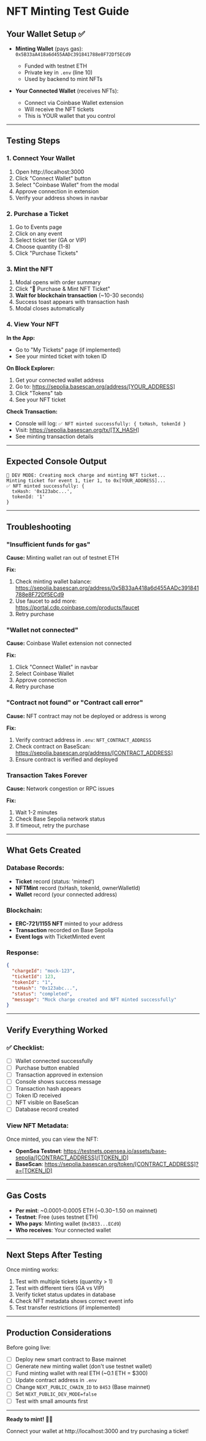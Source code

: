 # NFT Minting Test Guide

## Your Wallet Setup ✅

- **Minting Wallet** (pays gas): `0x5B33aA418a6d455AADc391841788e8F72Df5ECd9`
  - Funded with testnet ETH
  - Private key in `.env` (line 10)
  - Used by backend to mint NFTs

- **Your Connected Wallet** (receives NFTs):
  - Connect via Coinbase Wallet extension
  - Will receive the NFT tickets
  - This is YOUR wallet that you control

---

## Testing Steps

### 1. Connect Your Wallet
1. Open http://localhost:3000
2. Click "Connect Wallet" button
3. Select "Coinbase Wallet" from the modal
4. Approve connection in extension
5. Verify your address shows in navbar

### 2. Purchase a Ticket
1. Go to Events page
2. Click on any event
3. Select ticket tier (GA or VIP)
4. Choose quantity (1-8)
5. Click "Purchase Tickets"

### 3. Mint the NFT
1. Modal opens with order summary
2. Click "🎫 Purchase & Mint NFT Ticket"
3. **Wait for blockchain transaction** (~10-30 seconds)
4. Success toast appears with transaction hash
5. Modal closes automatically

### 4. View Your NFT

**In the App:**
- Go to "My Tickets" page (if implemented)
- See your minted ticket with token ID

**On Block Explorer:**
1. Get your connected wallet address
2. Go to: https://sepolia.basescan.org/address/[YOUR_ADDRESS]
3. Click "Tokens" tab
4. See your NFT ticket

**Check Transaction:**
- Console will log: `✅ NFT minted successfully: { txHash, tokenId }`
- Visit: https://sepolia.basescan.org/tx/[TX_HASH]
- See minting transaction details

---

## Expected Console Output

```
🧪 DEV MODE: Creating mock charge and minting NFT ticket...
Minting ticket for event 1, tier 1, to 0x[YOUR_ADDRESS]...
✅ NFT minted successfully: {
  txHash: '0x123abc...',
  tokenId: '1'
}
```

---

## Troubleshooting

### "Insufficient funds for gas"
**Cause:** Minting wallet ran out of testnet ETH

**Fix:**
1. Check minting wallet balance: https://sepolia.basescan.org/address/0x5B33aA418a6d455AADc391841788e8F72Df5ECd9
2. Use faucet to add more: https://portal.cdp.coinbase.com/products/faucet
3. Retry purchase

### "Wallet not connected"
**Cause:** Coinbase Wallet extension not connected

**Fix:**
1. Click "Connect Wallet" in navbar
2. Select Coinbase Wallet
3. Approve connection
4. Retry purchase

### "Contract not found" or "Contract call error"
**Cause:** NFT contract may not be deployed or address is wrong

**Fix:**
1. Verify contract address in `.env`: `NFT_CONTRACT_ADDRESS`
2. Check contract on BaseScan: https://sepolia.basescan.org/address/[CONTRACT_ADDRESS]
3. Ensure contract is verified and deployed

### Transaction Takes Forever
**Cause:** Network congestion or RPC issues

**Fix:**
1. Wait 1-2 minutes
2. Check Base Sepolia network status
3. If timeout, retry the purchase

---

## What Gets Created

### Database Records:
- **Ticket** record (status: 'minted')
- **NFTMint** record (txHash, tokenId, ownerWalletId)
- **Wallet** record (your connected address)

### Blockchain:
- **ERC-721/1155 NFT** minted to your address
- **Transaction** recorded on Base Sepolia
- **Event logs** with TicketMinted event

### Response:
```json
{
  "chargeId": "mock-123",
  "ticketId": 123,
  "tokenId": "1",
  "txHash": "0x123abc...",
  "status": "completed",
  "message": "Mock charge created and NFT minted successfully"
}
```

---

## Verify Everything Worked

### ✅ Checklist:
- [ ] Wallet connected successfully
- [ ] Purchase button enabled
- [ ] Transaction approved in extension
- [ ] Console shows success message
- [ ] Transaction hash appears
- [ ] Token ID received
- [ ] NFT visible on BaseScan
- [ ] Database record created

### View NFT Metadata:
Once minted, you can view the NFT:
- **OpenSea Testnet**: https://testnets.opensea.io/assets/base-sepolia/[CONTRACT_ADDRESS]/[TOKEN_ID]
- **BaseScan**: https://sepolia.basescan.org/token/[CONTRACT_ADDRESS]?a=[TOKEN_ID]

---

## Gas Costs

- **Per mint**: ~0.0001-0.0005 ETH (~$0.30-$1.50 on mainnet)
- **Testnet**: Free (uses testnet ETH)
- **Who pays**: Minting wallet (`0x5B33...ECd9`)
- **Who receives**: Your connected wallet

---

## Next Steps After Testing

Once minting works:
1. Test with multiple tickets (quantity > 1)
2. Test with different tiers (GA vs VIP)
3. Verify ticket status updates in database
4. Check NFT metadata shows correct event info
5. Test transfer restrictions (if implemented)

---

## Production Considerations

Before going live:
- [ ] Deploy new smart contract to Base mainnet
- [ ] Generate new minting wallet (don't use testnet wallet)
- [ ] Fund minting wallet with real ETH (~0.1 ETH = $300)
- [ ] Update contract address in `.env`
- [ ] Change `NEXT_PUBLIC_CHAIN_ID` to `8453` (Base mainnet)
- [ ] Set `NEXT_PUBLIC_DEV_MODE=false`
- [ ] Test with small amounts first

---

**Ready to mint!** 🎫🔗

Connect your wallet at http://localhost:3000 and try purchasing a ticket!
